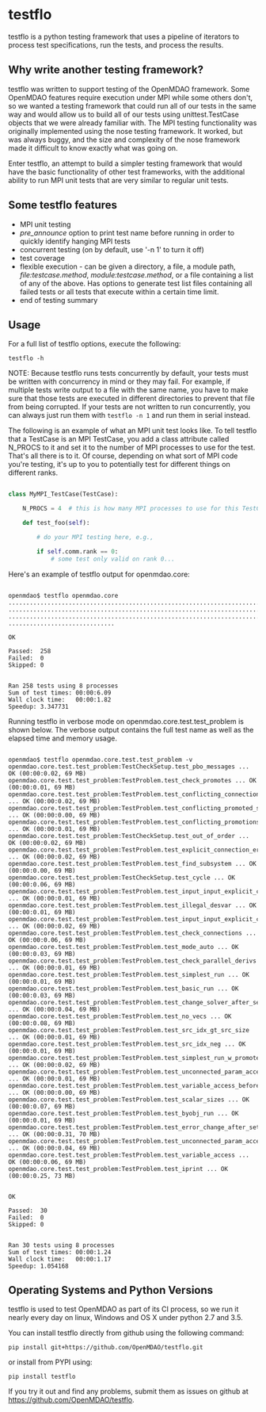 testflo
=======

testflo is a python testing framework that uses a pipeline of
iterators to process test specifications, run the tests, and process the
results.

Why write another testing framework?
------------------------------------

testflo was written to support testing of the OpenMDAO framework.
Some OpenMDAO features require execution under MPI while some others don't,
so we wanted a testing framework that could run all of our tests in the same
way and would allow us to build all of our tests using unittest.TestCase
objects that we were already familiar with.  The MPI testing functionality
was originally implemented using the nose testing framework.  It worked, but
was always buggy, and the size and complexity of the nose framework made it
difficult to know exactly what was going on.

Enter testflo, an attempt to build a simpler testing framework that would have
the basic functionality of other test frameworks, with the additional
ability to run MPI unit tests that are very similar to regular unit tests.


Some testflo features
---------------------

*    MPI unit testing
*    *pre_announce* option to print test name before running in order to
     quickly identify hanging MPI tests
*    concurrent testing  (on by default, use '-n 1' to turn it off)
*    test coverage
*    flexible execution - can be given a directory, a file, a module path,
     *file:testcase.method*, *module:testcase.method*, or a file containing
     a list of any of the above. Has options to generate test list files
     containing all failed tests or all tests that execute within a certain
     time limit.
*    end of testing summary


Usage
-----

For a full list of testflo options, execute the following:

`testflo -h`


NOTE: Because testflo runs tests concurrently by default, your tests must be
written with concurrency in mind or they may fail.  For example, if multiple
tests write output to a file with the same name, you have to make sure that those
tests are executed in different directories to prevent that file from being
corrupted.  If your tests are not written to run concurrently, you can always
just run them with `testflo -n 1` and run them in serial instead.

The following is an example of what an MPI unit test looks like.  To tell
testflo that a TestCase is an MPI TestCase, you add a class attribute
called N_PROCS to it and set it to the number of MPI processes to use for the
test.  That's all there is to it. Of course, depending on what sort of MPI code
you're testing, it's up to you to potentially test for different things on
different ranks.


```python

class MyMPI_TestCase(TestCase):

    N_PROCS = 4  # this is how many MPI processes to use for this TestCase.

    def test_foo(self):

        # do your MPI testing here, e.g.,

        if self.comm.rank == 0:
            # some test only valid on rank 0...


```


Here's an example of testflo output for openmdao.core:


```

openmdao$ testflo openmdao.core
............................................................................
............................................................................
............................................................................
..............................

OK

Passed:  258
Failed:  0
Skipped: 0


Ran 258 tests using 8 processes
Sum of test times: 00:00:6.09
Wall clock time:   00:00:1.82
Speedup: 3.347731

```

Running testflo in verbose mode on openmdao.core.test.test_problem is shown
below. The verbose output contains the full test name as well as the elapsed
time and memory usage.


```

openmdao$ testflo openmdao.core.test.test_problem -v
openmdao.core.test.test_problem:TestCheckSetup.test_pbo_messages ... OK (00:00:0.02, 69 MB)
openmdao.core.test.test_problem:TestProblem.test_check_promotes ... OK (00:00:0.01, 69 MB)
openmdao.core.test.test_problem:TestProblem.test_conflicting_connections ... OK (00:00:0.02, 69 MB)
openmdao.core.test.test_problem:TestProblem.test_conflicting_promoted_state_vars ... OK (00:00:0.00, 69 MB)
openmdao.core.test.test_problem:TestProblem.test_conflicting_promotions ... OK (00:00:0.01, 69 MB)
openmdao.core.test.test_problem:TestCheckSetup.test_out_of_order ... OK (00:00:0.02, 69 MB)
openmdao.core.test.test_problem:TestProblem.test_explicit_connection_errors ... OK (00:00:0.02, 69 MB)
openmdao.core.test.test_problem:TestProblem.test_find_subsystem ... OK (00:00:0.00, 69 MB)
openmdao.core.test.test_problem:TestCheckSetup.test_cycle ... OK (00:00:0.06, 69 MB)
openmdao.core.test.test_problem:TestProblem.test_input_input_explicit_conns_no_conn ... OK (00:00:0.01, 69 MB)
openmdao.core.test.test_problem:TestProblem.test_illegal_desvar ... OK (00:00:0.01, 69 MB)
openmdao.core.test.test_problem:TestProblem.test_input_input_explicit_conns_w_conn ... OK (00:00:0.02, 69 MB)
openmdao.core.test.test_problem:TestProblem.test_check_connections ... OK (00:00:0.06, 69 MB)
openmdao.core.test.test_problem:TestProblem.test_mode_auto ... OK (00:00:0.03, 69 MB)
openmdao.core.test.test_problem:TestProblem.test_check_parallel_derivs ... OK (00:00:0.01, 69 MB)
openmdao.core.test.test_problem:TestProblem.test_simplest_run ... OK (00:00:0.01, 69 MB)
openmdao.core.test.test_problem:TestProblem.test_basic_run ... OK (00:00:0.03, 69 MB)
openmdao.core.test.test_problem:TestProblem.test_change_solver_after_setup ... OK (00:00:0.04, 69 MB)
openmdao.core.test.test_problem:TestProblem.test_no_vecs ... OK (00:00:0.08, 69 MB)
openmdao.core.test.test_problem:TestProblem.test_src_idx_gt_src_size ... OK (00:00:0.01, 69 MB)
openmdao.core.test.test_problem:TestProblem.test_src_idx_neg ... OK (00:00:0.01, 69 MB)
openmdao.core.test.test_problem:TestProblem.test_simplest_run_w_promote ... OK (00:00:0.02, 69 MB)
openmdao.core.test.test_problem:TestProblem.test_unconnected_param_access ... OK (00:00:0.01, 69 MB)
openmdao.core.test.test_problem:TestProblem.test_variable_access_before_setup ... OK (00:00:0.00, 69 MB)
openmdao.core.test.test_problem:TestProblem.test_scalar_sizes ... OK (00:00:0.07, 69 MB)
openmdao.core.test.test_problem:TestProblem.test_byobj_run ... OK (00:00:0.01, 69 MB)
openmdao.core.test.test_problem:TestProblem.test_error_change_after_setup ... OK (00:00:0.31, 70 MB)
openmdao.core.test.test_problem:TestProblem.test_unconnected_param_access_with_promotes ... OK (00:00:0.04, 69 MB)
openmdao.core.test.test_problem:TestProblem.test_variable_access ... OK (00:00:0.06, 69 MB)
openmdao.core.test.test_problem:TestProblem.test_iprint ... OK (00:00:0.25, 73 MB)


OK

Passed:  30
Failed:  0
Skipped: 0


Ran 30 tests using 8 processes
Sum of test times: 00:00:1.24
Wall clock time:   00:00:1.17
Speedup: 1.054168

```

Operating Systems and Python Versions
-------------------------------------

testflo is used to test OpenMDAO as part of its CI process,
so we run it nearly every day on linux, Windows and OS X under
python 2.7 and 3.5.


You can install testflo directly from github using the following command:

`pip install git+https://github.com/OpenMDAO/testflo.git`


or install from PYPI using:


`pip install testflo`



If you try it out and find any problems, submit them as issues on github at
https://github.com/OpenMDAO/testflo.
